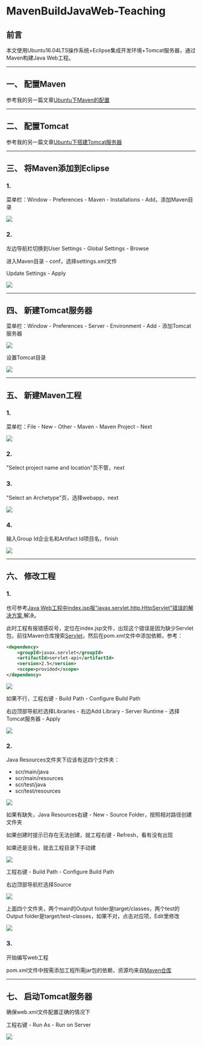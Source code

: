 # MavenBuildJavaWeb-Teaching

## 前言

本文使用Ubuntu16.04LTS操作系统+Eclipse集成开发环境+Tomcat服务器，通过Maven构建Java Web工程。

---
## 一、 配置Maven

参考我的另一篇文章[Ubuntu下Maven的配置](https://blog.csdn.net/zy13608089849/article/details/79725469)

---
## 二、 配置Tomcat

参考我的另一篇文章[Ubuntu下搭建Tomcat服务器](https://blog.csdn.net/zy13608089849/article/details/79730550)

---
## 三、 将Maven添加到Eclipse

### 1.

菜单栏：Window - Preferences - Maven - Installations - Add，添加Maven目录

![](image/13.png?raw=true)

### 2.

左边导航栏切换到User Settings - Global Settings - Browse

进入Maven目录 - conf，选择settings.xml文件

Update Settings - Apply

![](image/14.png?raw=true)

---
## 四、 新建Tomcat服务器

菜单栏：Window - Preferences - Server - Environment - Add - 添加Tomcat服务器

![](image/11.png?raw=true)

设置Tomcat目录

![](image/12.png?raw=true)

---
## 五、 新建Maven工程

### 1.

菜单栏：File - New - Other - Maven - Maven Project - Next

![](image/01.png?raw=true)

### 2.

"Select project name and location"页不管，next

### 3.

"Select an Archetype"页，选择webapp，next

![](image/02.png?raw=true)

### 4.

输入Group Id企业名和Artifact Id项目名，finish

![](image/03.png?raw=true)

---
## 六、 修改工程

### 1.

也可参考[Java Web工程中index.jsp报"javax.servlet.http.HttpServlet"错误的解决方案 ](https://blog.csdn.net/zy13608089849/article/details/79814219)解决。

此时工程有报错感叹号，定位在index.jsp文件，出现这个错误是因为缺少Servlet包，前往Maven仓库搜索[Servlet](http://mvnrepository.com/artifact/javax.servlet/servlet-api)，然后在pom.xml文件中添加依赖，参考：
```xml
<dependency>
	<groupId>javax.servlet</groupId>
	<artifactId>servlet-api</artifactId>
	<version>2.5</version>
	<scope>provided</scope>
</dependency>
```

![](image/04.png?raw=true)

如果不行，工程右键 - Build Path - Configure Build Path

右边顶部导航栏选择Libraries - 右边Add Library - Server Runtime - 选择Tomcat服务器 - Apply

![](image/05.png?raw=true)

### 2.

Java Resources文件夹下应该有这四个文件夹：

- scr/main/java
- scr/main/resources
- scr/test/java
- scr/test/resources

![](image/06.png?raw=true)

如果有缺失，Java Resources右键 - New - Source Folder，按照相对路径创建文件夹

如果创建时提示已存在无法创建，就工程右键 - Refresh，看有没有出现

如果还是没有，就去工程目录下手动建

![](image/07.png?raw=true)

工程右键 - Build Path - Configure Build Path

右边顶部导航栏选择Source

![](image/08.png?raw=true)

上面四个文件夹，两个main的Output folder是target/classes，两个test的Output folder是target/test-classes，如果不对，点击对应项，Edit里修改

![](image/09.png?raw=true)

### 3.

开始编写web工程

pom.xml文件中按需添加工程所需jar包的依赖，资源均来自[Maven仓库](http://mvnrepository.com/)

---
## 七、 启动Tomcat服务器

确保web.xml文件配置正确的情况下

工程右键 - Run As - Run on Server

![](image/10.png?raw=true)


